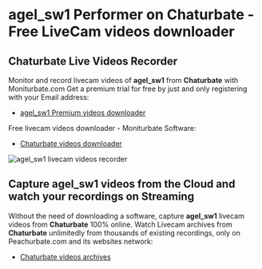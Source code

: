 # agel_sw1 Performer on Chaturbate - Free LiveCam videos downloader

## Chaturbate Live Videos Recorder

Monitor and record livecam videos of **agel_sw1** from **Chaturbate** with Moniturbate.com
Get a premium trial for free by just and only registering with your Email address:
* [agel_sw1 Premium videos downloader](https://moniturbate.com/request-demo-licence-key.html)

Free livecam videos downloader - Moniturbate Software:
* [Chaturbate videos downloader](https://moniturbate.com/moniturbate-download-software.html)

![agel_sw1 livecam videos recorder](https://peachurnet.com/templates/moniturbate-software.png)


## Capture agel_sw1 videos from the Cloud and watch your recordings on Streaming

Without the need of downloading a software, capture **agel_sw1** livecam videos from **Chaturbate** 100% online.
Watch Livecam archives from **Chaturbate** unlimitedly from thousands of existing recordings, only on Peachurbate.com and its websites network:
* [Chaturbate videos archives](https://peachurnet.com/)